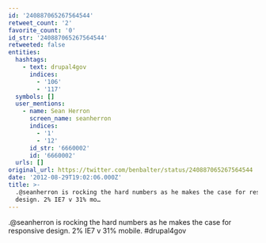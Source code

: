 ```yaml
---
id: '240887065267564544'
retweet_count: '2'
favorite_count: '0'
id_str: '240887065267564544'
retweeted: false
entities:
  hashtags:
    - text: drupal4gov
      indices:
        - '106'
        - '117'
  symbols: []
  user_mentions:
    - name: Sean Herron
      screen_name: seanherron
      indices:
        - '1'
        - '12'
      id_str: '6660002'
      id: '6660002'
  urls: []
original_url: https://twitter.com/benbalter/status/240887065267564544
date: '2012-08-29T19:02:06.000Z'
title: >-
  .@seanherron is rocking the hard numbers as he makes the case for responsive
  design. 2% IE7 v 31% mo…
---
```


.@seanherron is rocking the hard numbers as he makes the case for responsive design. 2% IE7 v 31% mobile. #drupal4gov
